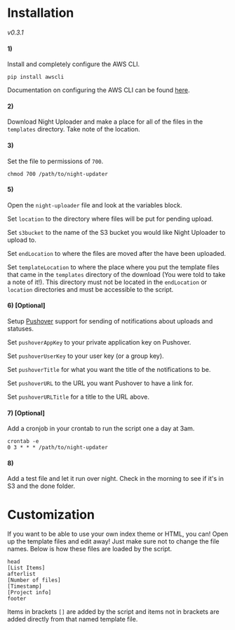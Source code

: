 # Installation

*v0.3.1*

#### 1)

Install and completely configure the AWS CLI.

`pip install awscli`

Documentation on configuring the AWS CLI can be found [here](http://aws.amazon.com/cli/).

#### 2)

Download Night Uploader and make a place for all of the files in the `templates` directory. Take note of the location.

#### 3)

Set the file to permissions of `700`.

    chmod 700 /path/to/night-updater

#### 5)

Open the `night-uploader` file and look at the variables block.

Set `location` to the directory where files will be put for pending upload.

Set `s3bucket` to the name of the S3 bucket you would like Night Uploader to upload to.

Set `endLocation` to where the files are moved after the have been uploaded.

Set `templateLocation` to where the place where you put the template files that came in the `templates` directory of the download (You were told to take a note of it!). This directory must not be located in the `endLocation` or `location` directories and must be accessible to the script.


#### 6) [Optional]

Setup [Pushover](https://pushover.net) support for sending of notifications about uploads and statuses.

Set `pushoverAppKey` to your private application key on Pushover.

Set `pushoverUserKey` to your user key (or a group key).

Set `pushoverTitle` for what you want the title of the notifications to be.

Set `pushoverURL` to the URL you want Pushover to have a link for.

Set `pushoverURLTitle` for a title to the URL above.

#### 7) [Optional]

Add a cronjob in your crontab to run the script one a day at 3am.

    crontab -e
    0 3 * * * /path/to/night-updater

#### 8)

Add a test file and let it run over night. Check in the morning to see if it's in S3 and the done folder.

# Customization

If you want to be able to use your own index theme or HTML, you can! Open up the template files and edit away! Just make sure not to change the file names. Below is how these files are loaded by the script.

    head
    [List Items]
    afterlist
    [Number of files]
    [Timestamp]
    [Project info]
    footer

Items in brackets `[]` are added by the script and items not in brackets are added directly from that named template file.

